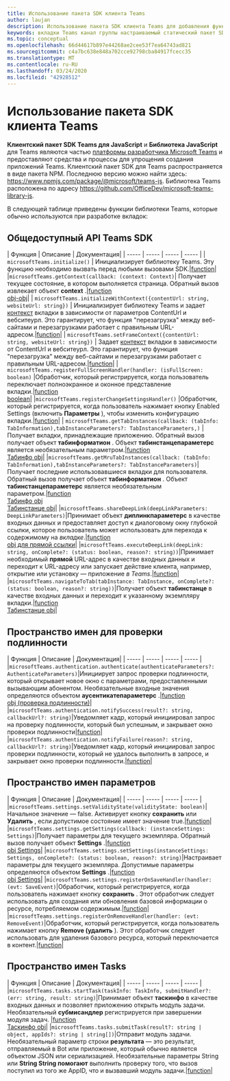 ```yaml
---
title: Использование пакета SDK клиента Teams
author: laujan
description: Использование пакета SDK клиента Teams для добавления функциональных возможностей, поддерживающих Teams, на пользовательские вкладки
keywords: вкладки Teams канал группы настраиваемый статический пакет SDK JavaScript персональный
ms.topic: conceptual
ms.openlocfilehash: 66d44617b897e44268ae2cee53f7ea64743ad821
ms.sourcegitcommit: c4a7bc638e848a702cce92798cba84917fcecc35
ms.translationtype: MT
ms.contentlocale: ru-RU
ms.lasthandoff: 03/24/2020
ms.locfileid: "42928512"
---
```

# <a name="using-the-teams-client-sdk"></a>Использование пакета SDK клиента Teams

**Клиентский пакет SDK Teams для JavaScript** и **Библиотека JavaScript** для Teams являются частью [платформы разработчика Microsoft Teams](https://msdn.microsoft.com/microsoft-teams) и предоставляют средства и процессы для упрощения создания приложений Teams. Клиентский пакет SDK для Teams распространяется в виде пакета NPM. Последнюю версию можно найти здесь: <https://www.npmjs.com/package/@microsoft/teams-js>. Библиотека Teams расположена по адресу <https://github.com/OfficeDev/microsoft-teams-library-js>.

В следующей таблице приведены функции библиотеки Teams, которые обычно используются при разработке вкладок:

## <a name="teams-sdk-public-api"></a>Общедоступный API Teams SDK 

| Функция  | Описание          | Документация|
| -----     | -----     | -----    | -----        |
| `microsoftTeams.initialize()` | Инициализирует библиотеку Teams. Эту функцию необходимо вызвать перед любыми вызовами SDK.|[function](/javascript/api/@microsoft/teams-js/microsoftteams?view=msteams-client-js-latest#initialize-any-)|
|`microsoftTeams.getContext(callback: (context: Context)`| Получает текущее состояние, в котором выполняется страница. Обратный вызов извлекает объект **context** .|[function](/javascript/api/@microsoft/teams-js/microsoftteams?view=msteams-client-js-latest#getcontext--context--context-----void-)<br/>[obj-obj](/javascript/api/@microsoft/teams-js/microsoftteams.context?view=msteams-client-js-latest)|
| `microsoftTeams.initializeWithContext({contentUrl: string, websiteUrl: string})` | Инициализирует библиотеку Teams и задает [контекст](/javascript/api/@microsoft/teams-js/microsoftteams.framecontext?view=msteams-client-js-latest) вкладки в зависимости от параметров ContentUrl и вебситеурл. Это гарантирует, что функция "перезагрузка" между веб-сайтами и перезагрузками работает с правильным URL-адресом.|[function](/javascript/api/@microsoft/teams-js/microsoftteams?view=msteams-client-js-latest#initializewithframecontext-framecontext--------void--string---)|
| `microsoftTeams.setFrameContext({contentUrl: string, websiteUrl: string})` | Задает [контекст](/javascript/api/@microsoft/teams-js/microsoftteams.framecontext?view=msteams-client-js-latest) вкладки в зависимости от ContentUrl и вебситеурл. Это гарантирует, что функция "перезагрузка" между веб-сайтами и перезагрузками работает с правильным URL-адресом.|[function](/javascript/api/@microsoft/teams-js/microsoftteams?view=msteams-client-js-latest#setframecontext-framecontext-)|
| `microsoftTeams.registerFullScreenHandler(handler: (isFullScreen: boolean)` |Обработчик, который регистрируется, когда пользователь переключает полноэкранное и оконное представление вкладки.|[function](/javascript/api/@microsoft/teams-js/microsoftteams?view=msteams-client-js-latest#registerfullscreenhandler--isfullscreen--boolean-----void-)<br/>[boolean](/javascript/api/@microsoft/teams-js/microsoftteams.context?view=msteams-client-js-latest#isfullscreen)|
|`microsoftTeams.registerChangeSettingsHandler()` |Обработчик, который регистрируется, когда пользователь нажимает кнопку Enabled Settings (включить **Параметры** ), чтобы изменить конфигурацию вкладки.|[function](/javascript/api/@microsoft/teams-js/microsoftteams?view=msteams-client-js-latest#registerchangesettingshandler-------void-)|
| `microsoftTeams.getTabInstances(callback: (tabInfo: TabInformation),tabInstanceParameters?: TabInstanceParameters,)` |Получает вкладки, принадлежащие приложению. Обратный вызов получает объект **табинформатион** . Объект **табинстанцепараметерс** является необязательным параметром.|[function](/javascript/api/@microsoft/teams-js/microsoftteams?view=msteams-client-js-latest#gettabinstances--tabinfo--tabinformation-----void--tabinstanceparameters-)<br/>[Табинфо obj](/javascript/api/@microsoft/teams-js/microsoftteams.tabinformation?view=msteams-client-js-latest)|
|`microsoftTeams.getMruTabInstances(callback: (tabInfo: TabInformation),tabInstanceParameters?: TabInstanceParameters)`|Получает последние использовавшиеся вкладки для пользователя. Обратный вызов получает объект **табинформатион** . Объект **табинстанцепараметерс** является необязательным параметром.|[function](/javascript/api/@microsoft/teams-js/microsoftteams?view=msteams-client-js-latest#getmrutabinstances--tabinfo--tabinformation-----void--tabinstanceparameters-)<br/>[Табинфо obj](/javascript/api/@microsoft/teams-js/microsoftteams.teaminformation?view=msteams-client-js-latest)<br/>[Табинстанце obj](/javascript/api/@microsoft/teams-js/microsoftteams.tabinstanceparameters?view=msteams-client-js-latest)|
|`microsoftTeams.shareDeepLink(deepLinkParameters: DeepLinkParameters)`|Принимает объект **диплинкпараметерс** в качестве входных данных и предоставляет доступ к диалоговому окну глубокой ссылки, которое пользователь может использовать для перехода к содержимому на *вкладке*.|[function](/javascript/api/@microsoft/teams-js/microsoftteams?view=msteams-client-js-latest#sharedeeplink-deeplinkparameters-)<br/>[obj для прямой ссылки](/javascript/api/@microsoft/teams-js/microsoftteams.deeplinkparameters?view=msteams-client-js-latest)|
|`microsoftTeams.executeDeepLink(deepLink: string, onComplete?: (status: boolean, reason?: string))`|Принимает необходимый **прямой** URL-адрес в качестве входных данных и переходит к URL-адресу или запускает действие клиента, например, открытие или установку — приложение *в Teams*.|[function](/javascript/api/@microsoft/teams-js/microsoftteams?view=msteams-client-js-latest#executedeeplink-string---status--boolean--reason---string-----void-)|
|`microsoftTeams.navigateToTab(tabInstance: TabInstance, onComplete?: (status: boolean, reason?: string))`|Получает объект **табинстанце** в качестве входных данных и переходит к указанному экземпляру вкладки.|[function](/javascript/api/@microsoft/teams-js/microsoftteams?view=msteams-client-js-latest#navigatetotab-tabinstance-)<br/>[Табинстанце obj](/javascript/api/@microsoft/teams-js/microsoftteams.tabinstance?view=msteams-client-js-latest)|

## <a name="authentication-namespace"></a>Пространство имен для проверки подлинности

| Функция  | Описание          | Документация|
| -----     | -----     | -----    | -----        |
|`microsoftTeams.authentication.authenticate(authenticateParameters?: AuthenticateParameters)`|Инициирует запрос проверки подлинности, который открывает новое окно с параметрами, предоставленными вызывающим абонентом. Необязательные входные значения определяются объектом **аусентикатепараметерс** .|[function](/javascript/api/@microsoft/teams-js/microsoftteams.authentication?view=msteams-client-js-latest#authenticate-authenticateparameters-)<br/>[obj (проверка подлинности)](/javascript/api/@microsoft/teams-js/microsoftteams.authentication.authenticateparameters?view=msteams-client-js-latest)|
|`microsoftTeams.authentication.notifySuccess(result?: string, callbackUrl?: string)`|Уведомляет кадр, который инициировал запрос на проверку подлинности, который был успешным, и закрывает окно проверки подлинности|[function](/javascript/api/@microsoft/teams-js/microsoftteams.authentication?view=msteams-client-js-latest#notifysuccess-string--string-)|
|`microsoftTeams.authentication.notifyFailure(reason?: string, callbackUrl?: string)`|Уведомляет кадр, который инициировал запрос проверки подлинности, который не удалось выполнить в запросе, и закрывает окно проверки подлинности.|[function](/javascript/api/@microsoft/teams-js/microsoftteams.authentication?view=msteams-client-js-latest#notifyfailure-string--string-)|

## <a name="settings-namespace"></a>Пространство имен параметров

| Функция  | Описание          | Документация|
| -----     | -----     | -----    | -----        |
|`microsoftTeams.settings.setValidityState(validityState: boolean)`|Начальное значение — false. Активирует кнопку **сохранить** или **Удалить** , если допустимое состояние имеет значение true.|[function](/javascript/api/@microsoft/teams-js/microsoftteams.settings?view=msteams-client-js-latest#setvaliditystate-boolean-)|
|`microsoftTeams.settings.getSettings(callback: (instanceSettings: Settings)`|Получает параметры для текущего экземпляра. Обратный вызов получает объект **Settings** .|[function](/javascript/api/@microsoft/teams-js/microsoftteams.settings?view=msteams-client-js-latest#getsettings--instancesettings--settings-----void-)<br/>[obj Settings](/javascript/api/@microsoft/teams-js/microsoftteams.settings.settings?view=msteams-client-js-latest)|
|`microsoftTeams.settings.setSettings(instanceSettings: Settings, onComplete?: (status: boolean, reason?: string)`|Настраивает параметры для текущего экземпляра. Допустимые параметры определяются объектом **Settings** .|[function](/javascript/api/@microsoft/teams-js/microsoftteams.settings?view=msteams-client-js-latest#setsettings-settings-)<br/>[obj Settings](/javascript/api/@microsoft/teams-js/microsoftteams.settings.settings?view=msteams-client-js-latest)|
|`microsoftTeams.settings.registerOnSaveHandler(handler: (evt: SaveEvent)`|Обработчик, который регистрируется, когда пользователь нажимает кнопку **сохранить** . Этот обработчик следует использовать для создания или обновления базовой информации о ресурсе, потребляемом содержимым.|[function](/javascript/api/@microsoft/teams-js/microsoftteams.settings?view=msteams-client-js-latest#registeronsavehandler--evt--saveevent-----void-)|
|`microsoftTeams.settings.registerOnRemoveHandler(handler: (evt: RemoveEvent)`|Обработчик, который регистрируется, когда пользователь нажимает кнопку **Remove (удалить** ). Этот обработчик следует использовать для удаления базового ресурса, который переключается в контент.|[function](/javascript/api/@microsoft/teams-js/microsoftteams.settings?view=msteams-client-js-latest#registeronremovehandler--evt--removeevent-----void-)|

## <a name="tasks-namespace"></a>Пространство имен Tasks

| Функция  | Описание          | Документация|
| -----     | -----     | -----    | -----        |
|`microsoftTeams.tasks.startTask(taskInfo: TaskInfo, submitHandler?: (err: string, result: string)`|Принимает объект **таскинфо** в качестве входных данных и позволяет приложению открыть модуль задачи. Необязательный **субмисандлер** регистрируется при завершении модуля задач. |[function](/javascript/api/@microsoft/teams-js/microsoftteams.tasks?view=msteams-client-js-latest#starttask-taskinfo---err--string--result--string-----void-)<br/>[Таскинфо obj](/javascript/api/@microsoft/teams-js/microsoftteams.taskinfo?view=msteams-client-js-latest)|
|`microsoftTeams.tasks.submitTask(result?: string | object, appIds?: string | string[])`|Отправит модуль задачи. Необязательный параметр строки **результата** — это результат, отправляемый в Bot или приложение, который обычно является объектом JSON или сериализацией. Необязательные параметры String или **String String помогают** выполнить проверку того, что вызов поступил из того же AppID, что и вызвавший модуль задачи.|[function](/javascript/api/@microsoft/teams-js/microsoftteams.tasks?view=msteams-client-js-latest#submittask-string---object--string---string---)|